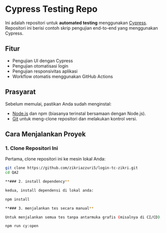 # Cypress Testing Repo

Ini adalah repositori untuk **automated testing** menggunakan [Cypress](https://www.cypress.io/). Repositori ini berisi contoh skrip pengujian end-to-end yang menggunakan Cypress.

## Fitur

- Pengujian UI dengan Cypress
- Pengujian otomatisasi login
- Pengujian responsivitas aplikasi
- Workflow otomatis menggunakan GitHub Actions

## Prasyarat

Sebelum memulai, pastikan Anda sudah menginstal:

- [Node.js](https://nodejs.org/) dan npm (biasanya terinstal bersamaan dengan Node.js).
- [Git](https://git-scm.com/) untuk meng-clone repositori dan melakukan kontrol versi.

## Cara Menjalankan Proyek

### 1. Clone Repositori Ini

Pertama, clone repositori ini ke mesin lokal Anda:

```bash
git clone https://github.com/zikriazzuri5/login-tc-zikri.git
cd QA2

**### 2. install dependency**

kedua, install dependensi di lokal anda:

npm install

**### 3. menjalankan tes secara manual**

Untuk menjalankan semua tes tanpa antarmuka grafis (misalnya di CI/CD), Anda bisa menggunakan perintah:

npm run cy:open
